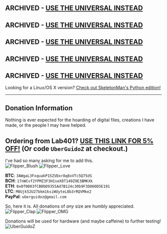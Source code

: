 ## ARCHIVED - [USE THE UNIVERSAL INSTEAD](https://github.com/UberGuidoZ/Flipper/tree/main/Wifi_DevBoard/FZ_Marauder_Flasher)
## ARCHIVED - [USE THE UNIVERSAL INSTEAD](https://github.com/UberGuidoZ/Flipper/tree/main/Wifi_DevBoard/FZ_Marauder_Flasher)
## ARCHIVED - [USE THE UNIVERSAL INSTEAD](https://github.com/UberGuidoZ/Flipper/tree/main/Wifi_DevBoard/FZ_Marauder_Flasher)
## ARCHIVED - [USE THE UNIVERSAL INSTEAD](https://github.com/UberGuidoZ/Flipper/tree/main/Wifi_DevBoard/FZ_Marauder_Flasher)
## ARCHIVED - [USE THE UNIVERSAL INSTEAD](https://github.com/UberGuidoZ/Flipper/tree/main/Wifi_DevBoard/FZ_Marauder_Flasher)

Looking for a Linux/OS X version? [Check out SkeletonMan's Python edition!](https://github.com/SkeletonMan03/FZEasyMarauderFlash)

-----

## Donation Information

Nothing is ever expected for the hoarding of digital files, creations I have made, or the people I may have helped.

## Ordering from Lab401? [USE THIS LINK FOR 5% OFF!](https://lab401.com/r?id=vsmgoc) (Or code `UberGuidoZ` at checkout.)

I've had so many asking for me to add this.<br>
![Flipper_Blush](https://user-images.githubusercontent.com/57457139/183561666-4424a3cc-679b-4016-a368-24f7e7ad0a88.jpg) ![Flipper_Love](https://user-images.githubusercontent.com/57457139/183561692-381d37bd-264f-4c88-8877-e58d60d9be6e.jpg)

**BTC**: `3AWgaL3FxquakP15ZVDxr8q8xVTc5Q75dS`<br>
**BCH**: `17nWCvf2YPMZ3F3H1seX8T149Z9E3BMKXk`<br>
**ETH**: `0x0f0003fCB0bD9355Ad7B124c30b9F3D860D5E191`<br>
**LTC**: `M8Ujk52U27bkm1ksiWUyteL8b3rRQVMke2`<br>
**PayPal**: `uberguidoz@gmail.com`

So, here it is. All donations of *any* size are humbly appreciated.<br>
![Flipper_Clap](https://user-images.githubusercontent.com/57457139/183561789-2e853ede-8ef7-41e8-a67c-716225177e5d.jpg) ![Flipper_OMG](https://user-images.githubusercontent.com/57457139/183561787-e21bdc1e-b316-4e67-b327-5129503d0313.jpg)

Donations will be used for hardware (and maybe caffeine) to further testing!<br>
![UberGuidoZ](https://cdn.discordapp.com/emojis/1000632669622767686.gif)
